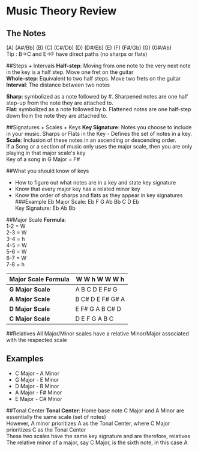 # Music Theory Review

## The Notes
(A) (A\#/Bb) (B) (C) (C\#/Db) (D) (D\#/Eb) (E) (F) (F\#/Gb) (G) (G\#/Ab)  
Tip : B->C and E->F have direct paths (no sharps or flats)

##Steps + Intervals
**Half-step**: Moving from one note to the very next note in the key is a half step. Move one fret on the guitar  
**Whole-step**: Equivalent to two half steps. Move two frets on the guitar  
**Interval**: The distance between two notes  
  
**Sharp**: symbolized as a note followed by \#. Sharpened notes are one half step-up from the note they are attached to.  
**Flat**: symbolized as a note followed by b. Flattened notes are one half-step down from the note they are attached to.   

##Signatures + Scales + Keys
**Key Signature**: Notes you choose to include in your music. Sharps or Flats in the Key - Defines the set of notes in a key.  
**Scale**: Inclusion of these notes in an ascending or descending order.  
If a Song or a section of music only uses the major scale, then you are only playing in that major scale's key  
Key of a song in G Major = F#  

##What you should know of keys
- How to figure out what notes are in a key and state key signature
- Know that every major key has a related minor key
- Know the order of sharps and flats as they appear in key signatures
###Example
Eb Major Scale: Eb F G Ab Bb C D Eb  
Key Signature: Eb Ab Bb  

##Major Scale
**Formula**:  
1-2 = W  
2-3 = W  
3-4 = h  
4-5 = W  
5-6 = W  
6-7 = W  
7-8 = h  
  
| **Major Scale Formula**     | W  W  h  W  W  W  h    |
| --------|--------- |
| **G Major Scale** | A  B  C  D  E  F# G |  
| **A Major Scale** | B  C# D  E  F# G# A |  
| **D Major Scale** | E  F# G  A  B  C# D |  
| **C Major Scale** | D  E  F  G  A  B  C |  

##Relatives
All Major/Minor scales have a relative Minor/Major associated with the respected scale
## Examples
- C Major - A Minor
- G Major - E Minor
- D Major - B Minor
- A Major - F# Minor
- E Major - C# Minor

##Tonal Center
**Tonal Center**: Home base note
C Major and A Minor are essentially the same scale (set of notes)  
However, A minor prioritizes A as the Tonal Center, where C Major prioritizes C as the Tonal Center  
These two scales have the same key signature and are therefore, relatives  
The relative minor of a major, say C Major, is the sixth note, in this case A  
